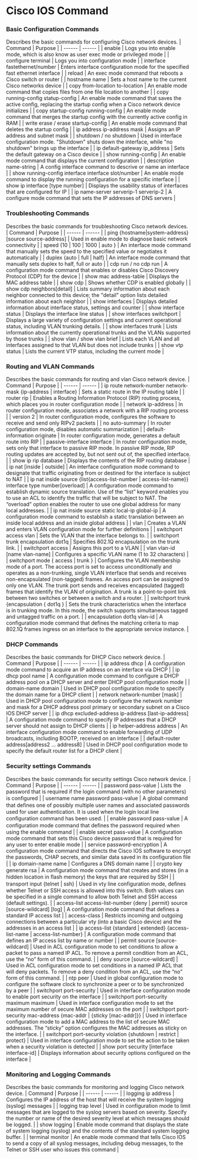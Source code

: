 # Cisco IOS Command

### Basic Configuration Commands

Describes the basic commands for configuring Cisco network devices.
| Command | Purpose |
| ------ | ------ |
| enable | Logs you into enable mode, which is also know as user exec mode or privileged mode |
| configure terminal | Logs you into configuration mode |
| interface fastethernet/number | Enters interface configuration mode for the specified fast ethernet interface |
| reload | An exec mode command that reboots a Cisco switch or router |
| hostname name | Sets a host name to the current Cisco networks device |
| copy from-location to-location | An enable mode command that copies files from one file location to another |
| copy running-config statup-config | An enable mode command that saves the active config, replacing the startup config when a Cisco network device initializes |
| copy startup-config running-config | An enable mode command that merges the startup config with the currently active config in RAM |
| write erase / erase startup-config | An enable mode command that deletes the startup config |
| ip address ip-address mask | Assigns an IP address and subnet mask |
| shutdown / no shutdown | Used in interface configuration mode. "Shutdown" shuts down the interface, while "no shutdown" brings up the interface |
| ip default-gateway ip_address | Sets the default gateway on a Cisco device |
| show running-config | An enable mode command that displays the current configuration |
| description name-string | A config interface command to descrive or name an interface |
| show running-config interface interface slot/number | An enable mode command to display the running configuration for a specific interface |
| show ip interface [type number] | Displays the usability status of interfaces that are configured for IP |
| ip name-server serverip-1 serverip-2 | A configure mode command that sets the IP addresses of DNS servers |

### Troubleshooting Commands

Describes the basic commands for troubleshooting Cisco network devices.
| Command | Purpose |
| ------ | ------ |
| ping {hostname\|system-address} [source source-address] | Used in enable mode to diagnose basic network connectivity |
| speed {10 \| 100 \| 1000 \| auto } | An interface mode command that manually sets the speed to the specified value or negotiates it automatically |
| duplex {auto \| full \| half} | An interface mode command that manually sets duplex to half, full or auto |
| cdp run / no cdp run | A configuration mode command that enables or disables Cisco Discovery Protocol (CDP) for the device |
| show mac address-table | Displays the MAC address table |
| show cdp | Shows whether CDP is enabled globally |
| show cdp neighbors[detail] | Lists summary information about each neighbor connected to this device; the "detail" option lists detailed information about each neighbor |
| show interfaces | Displays detailed information about interface status, settings and counter |
| show interface status | Displays the interface line status |
| show interfaces switchport | Displays a large variety of configuration settings and current operational status, including VLAN trunking details. |
| show interfaces trunk | Lists information about the currently operational trunks and the VLANs supported by those trunks |
| show vlan / show vlan brief | Lists each VLAN and all interfaces assigned to that VLAN but does not include trunks |
| show vtp status | Lists the current VTP status, including the current mode |

### Routing and VLAN Commands

Describes the basic commands for routing and vlan Cisco network device.
| Command | Purpose |
| ------ | ------ |
| ip route network-number network-mask {ip-address \| interface} | Sets a static route in the IP routing table |
| router rip | Enables a Routing Information Protocol (RIP) routing process, which places you in router configuration mode |
| network ip-address | In router configuration mode, associates a network with a RIP routing process |
| version 2 | In router configuration mode, configures the software to receive and send only RIPv2 packets |
| no auto-summary | In router configuration mode, disables automatic summarization |
| default-information originate	| In router configuration mode, generates a default route into RIP |
| passive-interface interface | In router configuration mode, sets only that interface to passive RIP mode. In passive RIP mode, RIP routing updates are accepted by, but not sent out of, the specified interface. |
| show ip rip database | Displays the contents of the RIP routing database |
| ip nat [inside \| outside] | An interface configuration mode command to designate that traffic originating from or destined for the interface is subject to NAT |
| ip nat inside source {list{access-list-number \| access-list-name}} interface type number[overload]	| A configuration mode command to establish dynamic source translation. Use of the “list” keyword enables you to use an ACL to identify the traffic that will be subject to NAT. The “overload” option enables the router to use one global address for many local addresses. |
| ip nat inside source static local-ip global-ip | A configuration mode command to establish a static translation between an inside local address and an inside global address | 
| vlan | Creates a VLAN and enters VLAN configuration mode for further definitions | 
| switchport access vlan | Sets the VLAN that the interface belongs to. |
| switchport trunk encapsulation dot1q | Specifies 802.1Q encapsulation on the trunk link. |
| switchport access	| Assigns this port to a VLAN |
| vlan vlan-id [name vlan-name]	| Configures a specific VLAN name (1 to 32 characters) |
| switchport mode { access \| trunk } | Configures the VLAN membership mode of a port. The access port is set to access unconditionally and operates as a non-trunking, single VLAN interface that sends and receives non-encapsulated (non-tagged) frames. An access port can be assigned to only one VLAN. The trunk port sends and receives encapsulated (tagged) frames that identify the VLAN of origination. A trunk is a point-to-point link between two switches or between a switch and a router. |
| switchport trunk {encapsulation { dot1q }	| Sets the trunk characteristics when the interface is in trunking mode. In this mode, the switch supports simultaneous tagged and untagged traffic on a port. |
| encapsulation dot1q vlan-id | A configuration mode command that defines the matching criteria to map 802.1Q frames ingress on an interface to the appropriate service instance. |

### DHCP Commands

Describes the basic commands for DHCP Cisco network device.
| Command | Purpose |
| ------ | ------ |
| ip address dhcp | A configuration mode command to acquire an IP address on an interface via DHCP |
| ip dhcp pool name	| A configuration mode command to configure a DHCP address pool on a DHCP server and enter DHCP pool configuration mode |
| domain-name domain | Used in DHCP pool configuration mode to specify the domain name for a DHCP client | 
| network network-number [mask]	| Used in DHCP pool configuration mode to configure the network number and mask for a DHCP address pool primary or secondary subnet on a Cisco IOS DHCP server |
| ip dhcp excluded-address ip-address [last-ip-address]	| A configuration mode command to specify IP addresses that a DHCP server should not assign to DHCP clients |
| ip helper-address address	| An interface configuration mode command to enable forwarding of UDP broadcasts, including BOOTP, received on an interface |
| default-router address[address2 ... address8]	| Used in DHCP pool configuration mode to specify the default router list for a DHCP client |

### Security settings Commands

Describes the basic commands for security settings Cisco network device.
| Command | Purpose |
| ------ | ------ |
| password pass-value | Lists the password that is required if the login command (with no other parameters) is conﬁgured |
| username name password pass-value	| A global command that deﬁnes one of possibly multiple user names and associated passwords used for user authentication. It is used when the login local line conﬁguration command has been used. |
| enable password pass-value | A configuration mode command that deﬁnes the password required when using the enable command |
| enable secret pass-value | A configuration mode command that sets this Cisco device password that is required for any user to enter enable mode |
| service password-encryption | A configuration mode command that directs the Cisco IOS software to encrypt the passwords, CHAP secrets, and similar data saved in its configuration file |
| ip domain-name name | Conﬁgures a DNS domain name |
| crypto key generate rsa | A configuration mode command that creates and stores (in a hidden location in ﬂash memory) the keys that are required by SSH |
| transport input {telnet \| ssh} | Used in vty line conﬁguration mode, deﬁnes whether Telnet or SSH access is allowed into this switch. Both values can be specified in a single command to allow both Telnet and SSH access (default settings). |
| access-list access-list-number {deny \| permit} source [source-wildcard] [log]	| A configuration mode command that defines a standard IP access list |
| access-class | Restricts incoming and outgoing connections between a particular vty (into a basic Cisco device) and the addresses in an access list |
| ip access-list {standard \| extended} {access-list-name \| access-list-number}	| A configuration mode command that defines an IP access list by name or number |
| permit source [source-wildcard] | Used in ACL configuration mode to set conditions to allow a packet to pass a named IP ACL. To remove a permit condition from an ACL, use the “no” form of this command. |
| deny source [source-wildcard] | Used in ACL configuration mode to set conditions in a named IP ACL that will deny packets. To remove a deny condition from an ACL, use the “no” form of this command. |
| ntp peer <ip-address>	| Used in global configuration mode to configure the software clock to synchronize a peer or to be synchronized by a peer |
| switchport port-security | Used in interface configuration mode to enable port security on the interface |
| switchport port-security maximum maximum | Used in interface configuration mode to set the maximum number of secure MAC addresses on the port |
| switchport port-security mac-address {mac-addr \| {sticky [mac-addr]}} | Used in interface configuration mode to add a MAC address to the list of secure MAC addresses. The “sticky” option configures the MAC addresses as sticky on the interface. |
| switchport port-security violation {shutdown \| restrict \| protect} | Used in interface configuration mode to set the action to be taken when a security violation is detected |
| show port security [interface interface-id] | Displays information about security options configured on the interface |

### Monitoring and Logging Commands

Describes the basic commands for monitoring and logging Cisco network device.
| Command | Purpose |
| ------ | ------ |
| logging ip address | Configures the IP address of the host that will receive the system logging (syslog) messages |
| logging trap level | Used in configuration mode to limit messages that are logged to the syslog servers based on severity. Specify the number or name of the desired severity level at which messages should be logged. |
| show logging | Enable mode command that displays the state of system logging (syslog) and the contents of the standard system logging buffer. |
| terminal monitor | An enable mode command that tells Cisco IOS to send a copy of all syslog messages, including debug messages, to the Telnet or SSH user who issues this command |

